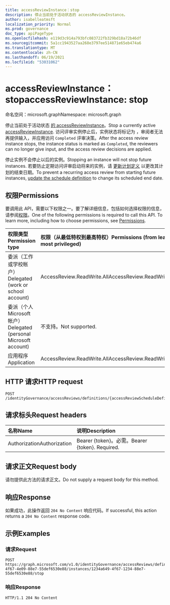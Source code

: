 ```yaml
---
title: accessReviewInstance：stop
description: 停止当前处于活动状态的 accessReviewInstance。
author: isabelleatmsft
localization_priority: Normal
ms.prod: governance
doc_type: apiPageType
ms.openlocfilehash: e119d3c914a793bfc083722fb329bd18a72b46df
ms.sourcegitcommit: 5a1cc1943527aa268e3797ee514871e65eb474a6
ms.translationtype: MT
ms.contentlocale: zh-CN
ms.lasthandoff: 06/19/2021
ms.locfileid: "53031062"
---
```

# <a name="accessreviewinstance-stop"></a><span data-ttu-id="18ce3-103">accessReviewInstance：stop</span><span class="sxs-lookup"><span data-stu-id="18ce3-103">accessReviewInstance: stop</span></span>
<span data-ttu-id="18ce3-104">命名空间：microsoft.graph</span><span class="sxs-lookup"><span data-stu-id="18ce3-104">Namespace: microsoft.graph</span></span>

<span data-ttu-id="18ce3-105">停止当前处于活动状态 [的 accessReviewInstance](../resources/accessreviewinstance.md)。</span><span class="sxs-lookup"><span data-stu-id="18ce3-105">Stop a currently active [accessReviewInstance](../resources/accessreviewinstance.md).</span></span> <span data-ttu-id="18ce3-106">访问评审实例停止后，实例状态将标记为 ，审阅者无法再提供输入，并应用访问 `Completed` 评审决策。</span><span class="sxs-lookup"><span data-stu-id="18ce3-106">After the access review instance stops, the instance status is marked as `Completed`, the reviewers can no longer give input, and the access review decisions are applied.</span></span>

<span data-ttu-id="18ce3-107">停止实例不会停止以后的实例。</span><span class="sxs-lookup"><span data-stu-id="18ce3-107">Stopping an instance will not stop future instances.</span></span> <span data-ttu-id="18ce3-108">若要防止定期访问评审启动将来的实例，请 [更新计划定义](accessreviewscheduledefinition-update.md) 以更改其计划的结束日期。</span><span class="sxs-lookup"><span data-stu-id="18ce3-108">To prevent a recurring access review from starting future instances, [update the schedule definition](accessreviewscheduledefinition-update.md) to change its scheduled end date.</span></span>

## <a name="permissions"></a><span data-ttu-id="18ce3-109">权限</span><span class="sxs-lookup"><span data-stu-id="18ce3-109">Permissions</span></span>
<span data-ttu-id="18ce3-p103">要调用此 API，需要以下权限之一。要了解详细信息，包括如何选择权限的信息，请参阅[权限](/graph/permissions-reference)。</span><span class="sxs-lookup"><span data-stu-id="18ce3-p103">One of the following permissions is required to call this API. To learn more, including how to choose permissions, see [Permissions](/graph/permissions-reference).</span></span>

|<span data-ttu-id="18ce3-112">权限类型</span><span class="sxs-lookup"><span data-stu-id="18ce3-112">Permission type</span></span>|<span data-ttu-id="18ce3-113">权限（从最低特权到最高特权）</span><span class="sxs-lookup"><span data-stu-id="18ce3-113">Permissions (from least to most privileged)</span></span>|
|:---|:---|
|<span data-ttu-id="18ce3-114">委派（工作或学校帐户）</span><span class="sxs-lookup"><span data-stu-id="18ce3-114">Delegated (work or school account)</span></span>|<span data-ttu-id="18ce3-115">AccessReview.ReadWrite.All</span><span class="sxs-lookup"><span data-stu-id="18ce3-115">AccessReview.ReadWrite.All</span></span>|
|<span data-ttu-id="18ce3-116">委派（个人 Microsoft 帐户）</span><span class="sxs-lookup"><span data-stu-id="18ce3-116">Delegated (personal Microsoft account)</span></span>|<span data-ttu-id="18ce3-117">不支持。</span><span class="sxs-lookup"><span data-stu-id="18ce3-117">Not supported.</span></span>|
|<span data-ttu-id="18ce3-118">应用程序</span><span class="sxs-lookup"><span data-stu-id="18ce3-118">Application</span></span>|<span data-ttu-id="18ce3-119">AccessReview.ReadWrite.All</span><span class="sxs-lookup"><span data-stu-id="18ce3-119">AccessReview.ReadWrite.All</span></span>|

## <a name="http-request"></a><span data-ttu-id="18ce3-120">HTTP 请求</span><span class="sxs-lookup"><span data-stu-id="18ce3-120">HTTP request</span></span>

<!-- {
  "blockType": "ignored"
}
-->
``` http
POST /identityGovernance/accessReviews/definitions/{accessReviewScheduleDefinitionId}/instances/{accessReviewInstanceId}/stop
```

## <a name="request-headers"></a><span data-ttu-id="18ce3-121">请求标头</span><span class="sxs-lookup"><span data-stu-id="18ce3-121">Request headers</span></span>
|<span data-ttu-id="18ce3-122">名称</span><span class="sxs-lookup"><span data-stu-id="18ce3-122">Name</span></span>|<span data-ttu-id="18ce3-123">说明</span><span class="sxs-lookup"><span data-stu-id="18ce3-123">Description</span></span>|
|:---|:---|
|<span data-ttu-id="18ce3-124">Authorization</span><span class="sxs-lookup"><span data-stu-id="18ce3-124">Authorization</span></span>|<span data-ttu-id="18ce3-p104">Bearer {token}。必需。</span><span class="sxs-lookup"><span data-stu-id="18ce3-p104">Bearer {token}. Required.</span></span>|

## <a name="request-body"></a><span data-ttu-id="18ce3-127">请求正文</span><span class="sxs-lookup"><span data-stu-id="18ce3-127">Request body</span></span>
<span data-ttu-id="18ce3-128">请勿提供此方法的请求正文。</span><span class="sxs-lookup"><span data-stu-id="18ce3-128">Do not supply a request body for this method.</span></span>

## <a name="response"></a><span data-ttu-id="18ce3-129">响应</span><span class="sxs-lookup"><span data-stu-id="18ce3-129">Response</span></span>

<span data-ttu-id="18ce3-130">如果成功，此操作返回 `204 No Content` 响应代码。</span><span class="sxs-lookup"><span data-stu-id="18ce3-130">If successful, this action returns a `204 No Content` response code.</span></span>

## <a name="examples"></a><span data-ttu-id="18ce3-131">示例</span><span class="sxs-lookup"><span data-stu-id="18ce3-131">Examples</span></span>

### <a name="request"></a><span data-ttu-id="18ce3-132">请求</span><span class="sxs-lookup"><span data-stu-id="18ce3-132">Request</span></span>
<!-- {
  "blockType": "request",
  "name": "accessreviewinstance_stop"
}
-->
``` http
POST https://graph.microsoft.com/v1.0/identityGovernance/accessReviews/definitions/8564a649-4f67-4e09-88e7-55def6530e88/instances/1234a649-4f67-1234-88e7-55def6530e88/stop
```


### <a name="response"></a><span data-ttu-id="18ce3-133">响应</span><span class="sxs-lookup"><span data-stu-id="18ce3-133">Response</span></span>
<!-- {
  "blockType": "response",
  "truncated": true
}
-->
``` http
HTTP/1.1 204 No Content
```
